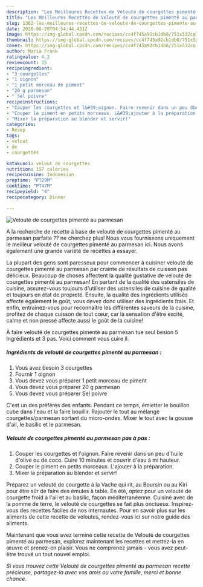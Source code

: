 ```yaml
---
description: "Les Meilleures Recettes de Velouté de courgettes pimenté au parmesan"
title: "Les Meilleures Recettes de Velouté de courgettes pimenté au parmesan"
slug: 1362-les-meilleures-recettes-de-veloute-de-courgettes-pimente-au-parmesan
date: 2020-06-20T04:54:44.431Z
image: https://img-global.cpcdn.com/recipes/cc4f745a92cb1db0/751x532cq70/veloute-de-courgettes-pimente-au-parmesan-photo-principale-de-la-recette.jpg
thumbnail: https://img-global.cpcdn.com/recipes/cc4f745a92cb1db0/751x532cq70/veloute-de-courgettes-pimente-au-parmesan-photo-principale-de-la-recette.jpg
cover: https://img-global.cpcdn.com/recipes/cc4f745a92cb1db0/751x532cq70/veloute-de-courgettes-pimente-au-parmesan-photo-principale-de-la-recette.jpg
author: Maria Frank
ratingvalue: 4.2
reviewcount: 15
recipeingredient:
- "3 courgettes"
- "1 oignon"
- "1 petit morceau de piment"
- "20 g parmesan"
- " Sel poivre"
recipeinstructions:
- "Couper les courgettes et l&#39;oignon. Faire revenir dans un peu d&#39;huile d&#39;olive ou de coco. Cuire 10 minutes et couvrir d&#39;eau à mi hauteur."
- "Couper le piment en petits morceaux. L&#39;ajouter à la préparation."
- "Mixer la préparation au blender et servir!"
categories:
- Resep
tags:
- velout
- de
- courgettes

katakunci: velout de courgettes 
nutrition: 157 calories
recipecuisine: Indonesian
preptime: "PT29M"
cooktime: "PT47M"
recipeyield: "4"
recipecategory: Dinner

---
```



![Velouté de courgettes pimenté au parmesan](https://img-global.cpcdn.com/recipes/cc4f745a92cb1db0/751x532cq70/veloute-de-courgettes-pimente-au-parmesan-photo-principale-de-la-recette.jpg)

A la recherche de recette à base de velouté de courgettes pimenté au parmesan parfaite ?? ne cherchez plus! Nous vous fournissons uniquement le meilleur velouté de courgettes pimenté au parmesan ici. Nous avons également une grande variété de recettes à essayer.

La plupart des gens sont paresseux pour commencer à cuisiner velouté de courgettes pimenté au parmesan par crainte de résultats de cuisson pas délicieux. Beaucoup de choses affectent la qualité gustative de velouté de courgettes pimenté au parmesan! En partant de la qualité des ustensiles de cuisine, assurez-vous toujours d'utiliser des ustensiles de cuisine de qualité et toujours en état de propreté. Ensuite, la qualité des ingrédients utilisés affecte également le goût, vous devez donc utiliser des ingrédients frais. Et enfin, entraînez-vous pour reconnaître les différentes saveurs de la cuisine, profitez de chaque cuisson de tout cœur, car la sensation d'être excité, calme et non pressé affecte aussi le goût de la cuisine!

<!--inarticleads1-->

À faire velouté de courgettes pimenté au parmesan tue seul besion 5 Ingrédients et 3 pas. Voici comment vous cuire il.

##### Ingrédients de velouté de courgettes pimenté au parmesan :

1. Vous avez besoin 3 courgettes
1. Fournir 1 oignon
1. Vous devez vous préparer 1 petit morceau de piment
1. Vous devez vous préparer 20 g parmesan
1. Vous devez vous préparer  Sel poivre


C&#39;est un des préférés des enfants. Pendant ce temps, émietter le bouillon cube dans l&#39;eau et la faire bouillir. Rajouter le tout au mélange courgettes/parmesan sortant du micro-ondes. Mixer le tout avec la gousse d&#39;ail, le basilic et le parmesan. 

<!--inarticleads2-->

##### Velouté de courgettes pimenté au parmesan pas à pas :

1. Couper les courgettes et l&#39;oignon. Faire revenir dans un peu d&#39;huile d&#39;olive ou de coco. Cuire 10 minutes et couvrir d&#39;eau à mi hauteur.
1. Couper le piment en petits morceaux. L&#39;ajouter à la préparation.
1. Mixer la préparation au blender et servir!


Préparez un velouté de courgette à la Vache qui rit, au Boursin ou au Kiri pour être sûr de faire des émules à table. En été, optez pour un velouté de courgette froid à l&#39;ail et au basilic, façon méditerranéenne. Cuisiné avec de la pomme de terre, le velouté de courgettes se fait plus onctueux. Inspirez-vous des recettes faciles de nos internautes. Pour en savoir plus sur les aliments de cette recette de veloutes, rendez-vous ici sur notre guide des aliments. 

<!--inarticleads1-->

<p>
Maintenant que vous avez terminé cette recette de Velouté de courgettes pimenté au parmesan, explorez maintenant les recettes et mettez-la en œuvre et prenez-en plaisir. Vous ne comprenez jamais - vous avez peut-être trouvé un tout nouvel emploi.
</p>

<p>
<i>Si vous trouvez cette Velouté de courgettes pimenté au parmesan recette précieuse, partagez-la avec vos amis ou votre famille, merci et bonne chance.</i>
</p>
